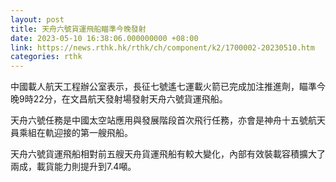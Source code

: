 ```yaml
---
layout: post
title: 天舟六號貨運飛船瞄準今晚發射
date: 2023-05-10 16:38:06.000000000 +08:00
link: https://news.rthk.hk/rthk/ch/component/k2/1700002-20230510.htm
categories: rthk
---
```


中國載人航天工程辦公室表示，長征七號遙七運載火箭已完成加注推進劑，瞄準今晚9時22分，在文昌航天發射場發射天舟六號貨運飛船。

天舟六號任務是中國太空站應用與發展階段首次飛行任務，亦會是神舟十五號航天員乘組在軌迎接的第一艘飛船。

天舟六號貨運飛船相對前五艘天舟貨運飛船有較大變化，內部有效裝載容積擴大了兩成，載貨能力則提升到7.4噸。
